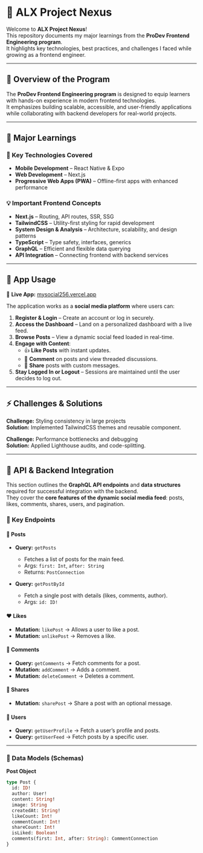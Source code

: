# 🚀 ALX Project Nexus

Welcome to **ALX Project Nexus**!  
This repository documents my major learnings from the **ProDev Frontend Engineering program**.  
It highlights key technologies, best practices, and challenges I faced while growing as a frontend engineer.  

---

## 📌 Overview of the Program
The **ProDev Frontend Engineering program** is designed to equip learners with hands-on experience in modern frontend technologies.  
It emphasizes building scalable, accessible, and user-friendly applications while collaborating with backend developers for real-world projects.  

---

## 🎯 Major Learnings

### 🔑 Key Technologies Covered
- **Mobile Development** – React Native & Expo  
- **Web Development** – Next.js  
- **Progressive Web Apps (PWA)** – Offline-first apps with enhanced performance  

### 💡 Important Frontend Concepts
- **Next.js** – Routing, API routes, SSR, SSG  
- **TailwindCSS** – Utility-first styling for rapid development  
- **System Design & Analysis** – Architecture, scalability, and design patterns  
- **TypeScript** – Type safety, interfaces, generics  
- **GraphQL** – Efficient and flexible data querying  
- **API Integration** – Connecting frontend with backend services  

---

## 📱 App Usage

🔗 **Live App:** [mysocial256.vercel.app](https://mysocial256.vercel.app)  

The application works as a **social media platform** where users can:  

1. **Register & Login** – Create an account or log in securely.  
2. **Access the Dashboard** – Land on a personalized dashboard with a live feed.  
3. **Browse Posts** – View a dynamic social feed loaded in real-time.  
4. **Engage with Content**:  
   - 👍 **Like Posts** with instant updates.  
   - 💬 **Comment** on posts and view threaded discussions.  
   - 🔄 **Share** posts with custom messages.  
5. **Stay Logged In or Logout** – Sessions are maintained until the user decides to log out.  


---

## ⚡ Challenges & Solutions
**Challenge:** Styling consistency in large projects  
**Solution:** Implemented TailwindCSS themes and reusable component.  

**Challenge:** Performance bottlenecks and debugging  
**Solution:** Applied Lighthouse audits, and code-splitting.  

---

## 🤝 API & Backend Integration

This section outlines the **GraphQL API endpoints** and **data structures** required for successful integration with the backend.  
They cover the **core features of the dynamic social media feed**: posts, likes, comments, shares, users, and pagination.  

### 🔗 Key Endpoints

#### 📌 Posts
- **Query:** `getPosts`  
  - Fetches a list of posts for the main feed.  
  - Args: `first: Int`, `after: String`  
  - Returns: `PostConnection`  

- **Query:** `getPostById`  
  - Fetch a single post with details (likes, comments, author).  
  - Args: `id: ID!`  

#### ❤️ Likes
- **Mutation:** `likePost` → Allows a user to like a post.  
- **Mutation:** `unlikePost` → Removes a like.  

#### 💬 Comments
- **Query:** `getComments` → Fetch comments for a post.  
- **Mutation:** `addComment` → Adds a comment.  
- **Mutation:** `deleteComment` → Deletes a comment.  

#### 🔄 Shares
- **Mutation:** `sharePost` → Share a post with an optional message.  

#### 👤 Users
- **Query:** `getUserProfile` → Fetch a user’s profile and posts.  
- **Query:** `getUserFeed` → Fetch posts by a specific user.  

---

### 📐 Data Models (Schemas)

**Post Object**
```graphql
type Post {
  id: ID!
  author: User!
  content: String!
  image: String
  createdAt: String!
  likeCount: Int!
  commentCount: Int!
  shareCount: Int!
  isLiked: Boolean!
  comments(first: Int, after: String): CommentConnection
}
